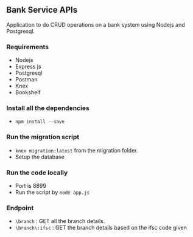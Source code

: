 ## Bank Service APIs 
Application to do CRUD operations on a bank system using Nodejs and Postgresql. 

### Requirements
- Nodejs
- Express js
- Postgresql 
- Postman
- Knex 
- Bookshelf

### Install all the dependencies 
- `npm install --save`

### Run the migration script
- `knex migration:latest` from the migration folder. 
- Setup the database

### Run the code locally
- Port is 8899
- Run the script by `node app.js`

### Endpoint
- `\branch` : GET all the branch details.
- `\branch\:ifsc` : GET the branch details based on the ifsc code given

